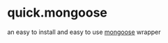 # quick.mongoose
an easy to install and easy to use [mongoose](https://npmjs.com/packages/mongoose) wrapper
